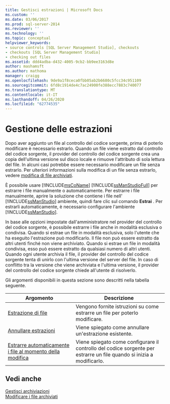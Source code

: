 ```yaml
---
title: Gestisci estrazioni | Microsoft Docs
ms.custom: ''
ms.date: 03/06/2017
ms.prod: sql-server-2014
ms.reviewer: ''
ms.technology: ''
ms.topic: conceptual
helpviewer_keywords:
- source controls [SQL Server Management Studio], checkouts
- checkouts [SQL Server Management Studio]
- checking out files
ms.assetid: ddd4adba-d432-4005-9cb2-bb9ee3163d8e
author: mashamsft
ms.author: mathoma
manager: craigg
ms.openlocfilehash: 9de9a1f8ceca0fbb05ab2b6680c5fcc34c951109
ms.sourcegitcommit: 6fd8c1914de4c7ac24900fe388ecc7883c740077
ms.translationtype: MT
ms.contentlocale: it-IT
ms.lasthandoff: 04/26/2020
ms.locfileid: "62774535"
---
```

# <a name="manage-checkouts"></a>Gestione delle estrazioni
  Dopo aver aggiunto un file al controllo del codice sorgente, prima di poterlo modificare è necessario estrarlo. Quando un file viene estratto dal controllo del codice sorgente, il provider del controllo del codice sorgente crea una copia dell'ultima versione sul disco locale e rimuove l'attributo di sola lettura del file. In alcuni casi potrebbe essere necessario modificare un file senza estrarlo. Per ulteriori informazioni sulla modifica di un file senza estrarlo, vedere [modifica di file archiviati](../../2014/database-engine/edit-checked-in-files.md).  
  
 È possibile usare [!INCLUDE[msCoName](../includes/msconame-md.md)] [!INCLUDE[ssManStudioFull](../includes/ssmanstudiofull-md.md)] per estrarre i file manualmente o automaticamente. Per estrarre i file manualmente, aprire la soluzione che contiene i file nell' [!INCLUDE[ssManStudio](../includes/ssmanstudio-md.md)] ambiente, quindi fare clic sul comando **Estrai** . Per estrarli automaticamente, è necessario configurare l'ambiente [!INCLUDE[ssManStudio](../includes/ssmanstudio-md.md)].  
  
 In base alle opzioni impostate dall'amministratore nel provider del controllo del codice sorgente, è possibile estrarre i file anche in modalità esclusiva o condivisa. Quando si estrae un file in modalità esclusiva, solo l'utente che ha eseguito l'estrazione può modificarlo. Il file non può essere estratto da altri utenti finché non viene archiviato. Quando si estrae un file in modalità condivisa, esso può essere estratto da qualsiasi numero di altri utenti. Quando ogni utente archivia il file, il provider del controllo del codice sorgente tenta di unirlo con l'ultima versione del server del file. In caso di conflitto tra la versione che viene archiviata e l'ultima versione, il provider del controllo del codice sorgente chiede all'utente di risolverlo.  
  
 Gli argomenti disponibili in questa sezione sono descritti nella tabella seguente.  
  
|Argomento|Descrizione|  
|-----------|-----------------|  
|[Estrazione di file](../../2014/database-engine/check-out-files.md)|Vengono fornite istruzioni su come estrarre un file per poterlo modificare.|  
|[Annullare estrazioni](../../2014/database-engine/undo-checkouts.md)|Viene spiegato come annullare un'estrazione esistente.|  
|[Estrarre automaticamente i file al momento della modifica](../../2014/database-engine/automatically-check-out-files-upon-edit.md)|Viene spiegato come configurare il controllo del codice sorgente per estrarre un file quando si inizia a modificarlo.|  
  
## <a name="see-also"></a>Vedi anche  
 [Gestisci archiviazioni](../../2014/database-engine/manage-checkins.md)   
 [Modificare i file archiviati](../../2014/database-engine/edit-checked-in-files.md)  
  
  
